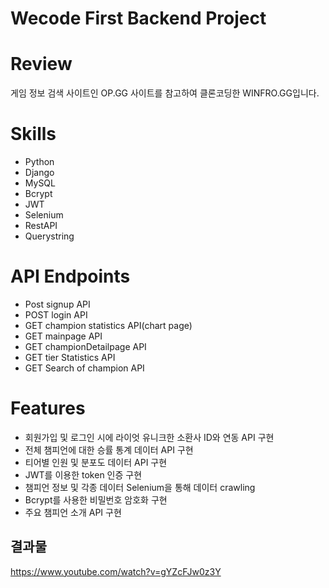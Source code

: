 # Wecode First Backend Project

# Review
 게임 정보 검색 사이트인 OP.GG 사이트를 참고하여 클론코딩한 WINFRO.GG입니다.

# Skills
- Python
- Django
- MySQL
- Bcrypt
- JWT
- Selenium
- RestAPI
- Querystring

# API Endpoints
- Post signup API
- POST login API
- GET champion statistics API(chart page)
- GET mainpage API
- GET championDetailpage API
- GET tier Statistics API
- GET Search of champion API

# Features
- 회원가입 및 로그인 시에 라이엇 유니크한 소환사 ID와 연동 API 구현
- 전체 챔피언에 대한 승률 통계 데이터 API 구현
- 티어별 인원 및 분포도 데이터 API 구현
- JWT를 이용한 token 인증 구현
- 챔피언 정보 및 각종 데이터 Selenium을 통해 데이터 crawling 
- Bcrypt를 사용한 비밀번호 암호화 구현
- 주요 챔피언 소개 API 구현

## 결과물 
https://www.youtube.com/watch?v=gYZcFJw0z3Y
